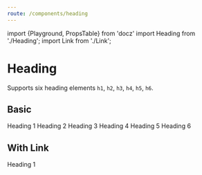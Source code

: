 ```yaml
---
route: /components/heading
---
```


import {Playground, PropsTable} from 'docz'
import Heading from './Heading';
import Link from './Link';

# Heading

Supports six heading elements `h1`, `h2`, `h3`, `h4`, `h5`, `h6`.

<PropsTable of={Heading} />

## Basic

<Playground>
  <Heading level={1}>Heading 1</Heading>
  <Heading level={2}>Heading 2</Heading>
  <Heading level={3}>Heading 3</Heading>
  <Heading level={4}>Heading 4</Heading>
  <Heading level={5}>Heading 5</Heading>
  <Heading level={6}>Heading 6</Heading>
</Playground>

## With Link

<Playground>
  <Link disableTextDecoration href="https://github.com/chrisrzhou/ui">
    <Heading level={1}>Heading 1</Heading>
  </Link>
</Playground>
